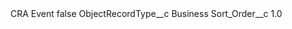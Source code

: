 <?xml version="1.0" encoding="UTF-8"?>
<CustomMetadata xmlns="http://soap.sforce.com/2006/04/metadata" xmlns:xsi="http://www.w3.org/2001/XMLSchema-instance" xmlns:xsd="http://www.w3.org/2001/XMLSchema">
    <label>CRA Event</label>
    <protected>false</protected>
    <values>
        <field>ObjectRecordType__c</field>
        <value xsi:type="xsd:string">Business</value>
    </values>
    <values>
        <field>Sort_Order__c</field>
        <value xsi:type="xsd:double">1.0</value>
    </values>
</CustomMetadata>
